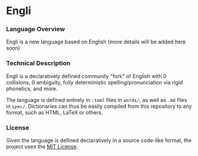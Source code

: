 # Engli

### Language Overview

Engli is a new language based on English (more details will be added here soon)

### Technical Description

Engli is a declaratively defined community "fork" of English with 0 collisions, 0 ambiguity, fully deterministic spelling/pronunciation via rigid phonetics, and more.

The language is defined entirely in `.toml` files in `words/`, as well as `.md` files in `spec/`. Dictionaries can thus be easily compiled from this repository to any format, such as HTML, LaTeX or others.

### License

Given the language is defined declaratively in a source code-like format, the project uses the [MIT License](./LICENSE.md).